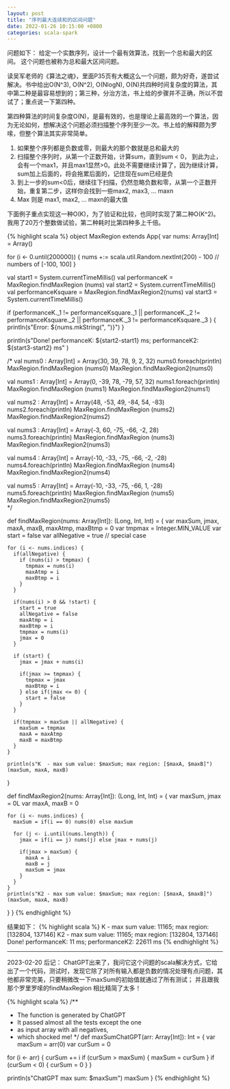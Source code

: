 ```yaml
---
layout: post
title: "序列最大连续和的区间问题"
date: 2022-01-26 10:15:00 +0800
categories: scala-spark
--- 
```


问题如下： 给定一个实数序列，设计一个最有效算法，找到一个总和最大的区间。 这个问题也被称为总和最大区间问题。

读吴军老师的《算法之魂》，里面P35页有大概这么一个问题，颇为好奇，遂尝试解决。书中给出O(N^3), O(N^2), O(NlogN), O(N)共四种时间复杂度的算法，其中第二种是最容易想到的；第三种，分治方法，书上给的步骤并不正确，所以不尝试了；重点说一下第四种。

第四种算法的时间复杂度O(N)，是最有效的，也是理论上最高效的一个算法，因为无论如何，想解决这个问题必须扫描整个序列至少一次。书上给的解释颇为罗嗦，但整个算法其实非常简单。

1. 如果整个序列都是负数或零，则最大的那个数就是总和最大的
2. 扫描整个序列时，从第一个正数开始，计算sum，直到sum < 0， 到此为止，会有一个max1，并且max1显然>0。此处不需要继续计算了，因为继续计算，sum加上后面的，将会拖累后面的，记住现在sum已经是负
3. 到上一步的sum<0后，继续往下扫描，仍然忽略负数和零，从第一个正数开始，重复第二步，这样你会找到一些max2, max3, ... maxn
4. Max 则是 max1, max2, ... maxn的最大值

下面例子重点实现这一种O(K)，为了验证和比较，也同时实现了第二种O(K^2)。我用了20万个整数做试验，第二种耗时比第四种多上千倍。

{% highlight scala %}
object MaxRegion extends App{
  var nums: Array[Int] = Array()

  for (i <- 0.until(200000)) {
    nums +:= scala.util.Random.nextInt(200) - 100    // numbers of [-100, 100]
  }

  val start1 = System.currentTimeMillis()
  val performanceK = MaxRegion.findMaxRegion (nums)
  val start2 = System.currentTimeMillis()
  val performanceKsquare = MaxRegion.findMaxRegion2(nums)
  val start3 = System.currentTimeMillis()

  if (performanceK._1 != performanceKsquare._1 || performanceK._2 != performanceKsquare._2 || performanceK._3 != performanceKsquare._3 ) {
    println(s"Error: ${nums.mkString(", ")}")
  }

  println(s"Done! performanceK: ${start2-start1} ms; performanceK2: ${start3-start2} ms" )

  /*
  val nums0 : Array[Int] = Array(30, 39,  78,  9,  2,  32)
  nums0.foreach(println)
  MaxRegion.findMaxRegion (nums0)
  MaxRegion.findMaxRegion2(nums0)

  val nums1 : Array[Int] = Array(0, -39,  78,  -79,  57, 32)
  nums1.foreach(println)
  MaxRegion.findMaxRegion (nums1)
  MaxRegion.findMaxRegion2(nums1)

  val nums2 : Array[Int] = Array(48, -53,  49,  -84,  54,  -83)
  nums2.foreach(println)
  MaxRegion.findMaxRegion (nums2)
  MaxRegion.findMaxRegion2(nums2)

  val nums3 : Array[Int] = Array(-3, 60,  -75,  -66,  -2,  28)
  nums3.foreach(println)
  MaxRegion.findMaxRegion (nums3)
  MaxRegion.findMaxRegion2(nums3)

  val nums4 : Array[Int] = Array(-10, -33,  -75,  -66,  -2,  -28)
  nums4.foreach(println)
  MaxRegion.findMaxRegion (nums4)
  MaxRegion.findMaxRegion2(nums4)

  val nums5 : Array[Int] = Array(-10, -33,  -75,  -66,  1,  -28)
  nums5.foreach(println)
  MaxRegion.findMaxRegion (nums5)
  MaxRegion.findMaxRegion2(nums5)   
  */


  def findMaxRegion(nums: Array[Int]): (Long, Int, Int) = {
    var maxSum, jmax, maxA, maxB, maxAtmp, maxBtmp = 0
    var tmpmax = Integer.MIN_VALUE
    var start = false
    var allNegative = true    // special case

    for (i <- nums.indices) {
      if(allNegative) {
        if (nums(i) > tmpmax) {
          tmpmax = nums(i)
          maxAtmp = i
          maxBtmp = i
        }
      }

      if(nums(i) > 0 && !start) {
        start = true
        allNegative = false
        maxAtmp = i
        maxBtmp = i
        tmpmax = nums(i)
        jmax = 0
      }

      if (start) {
        jmax = jmax + nums(i)

        if(jmax >= tmpmax) {
          tmpmax = jmax
          maxBtmp = i
        } else if(jmax <= 0) {
          start = false
        }
      }

      if(tmpmax > maxSum || allNegative) {
        maxSum = tmpmax
        maxA = maxAtmp
        maxB = maxBtmp
      }
    }

    println(s"K  - max sum value: $maxSum; max region: [$maxA, $maxB]")
    (maxSum, maxA, maxB)
  }


  def findMaxRegion2(nums: Array[Int]): (Long, Int, Int) = {
    var maxSum, jmax = 0L
    var maxA, maxB = 0

    for (i <- nums.indices) {
      maxSum = if(i == 0) nums(0) else maxSum

      for (j <- i.until(nums.length)) {
        jmax = if(i == j) nums(j) else jmax + nums(j)

        if(jmax > maxSum) {
          maxA = i
          maxB = j
          maxSum = jmax
        }
      }
    }
    println(s"K2 - max sum value: $maxSum; max region: [$maxA, $maxB]")
    (maxSum, maxA, maxB)
  }
}
{% endhighlight %}

结果如下：
{% highlight scala %}
K  - max sum value: 11165; max region: [132804, 137146]
K2 - max sum value: 11165; max region: [132804, 137146]
Done! performanceK: 11 ms; performanceK2: 22611 ms
{% endhighlight %}

---------------------------------------------

2023-02-20 后记：
ChatGPT出来了，我问它这个问题的scala解决方式，它给出了一个代码，测试时，发现它除了对所有输入都是负数的情况处理有点问题，其他都非常完美，只要稍微改一下maxSum的初始值就通过了所有测试； 并且跟我那个罗里罗嗦的findMaxRegion 相比精简了太多！ 

{% highlight scala %}
/**
  * The function is generated by ChatGPT
  * It passed almost all the tests except the one 
  * as input array with all negatives,
  * which shocked me!
  */
def maxSumChatGPT(arr: Array[Int]): Int = {
  var maxSum = arr(0)
  var curSum = 0

  for (i <- arr) {
    curSum += i
    if (curSum > maxSum) {
      maxSum = curSum
    }
    if (curSum < 0) {
      curSum = 0
    }
  }

  println(s"ChatGPT max sum: $maxSum")
  maxSum
}
{% endhighlight %}
